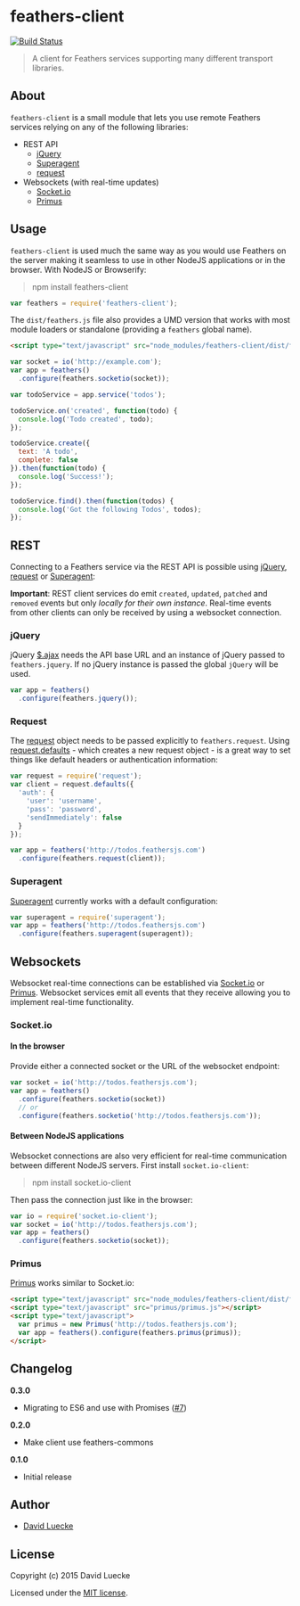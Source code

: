 # feathers-client

[![Build Status](https://travis-ci.org/feathersjs/feathers-client.png?branch=master)](https://travis-ci.org/feathersjs/feathers-client)

> A client for Feathers services supporting many different transport libraries.

## About

`feathers-client` is a small module that lets you use remote Feathers services relying on any of the following libraries:

- REST API
  - [jQuery](https://jquery.com/)
  - [Superagent](http://visionmedia.github.io/superagent/)
  - [request](https://github.com/request/request)
- Websockets (with real-time updates)
  - [Socket.io](http://socket.io/)
  - [Primus](https://github.com/primus/primus)

## Usage

`feathers-client` is used much the same way as you would use Feathers on the server making it seamless to use in other NodeJS applications or in the browser. With NodeJS or Browserify:

> npm install feathers-client

```js
var feathers = require('feathers-client');
```

The `dist/feathers.js` file also provides a UMD version that works with most module loaders or standalone (providing a `feathers` global name).

```html
<script type="text/javascript" src="node_modules/feathers-client/dist/feathers.js"></script>
```

```js
var socket = io('http://example.com');
var app = feathers()
  .configure(feathers.socketio(socket));

var todoService = app.service('todos');

todoService.on('created', function(todo) {
  console.log('Todo created', todo);
});

todoService.create({
  text: 'A todo',
  complete: false
}).then(function(todo) {
  console.log('Success!');
});

todoService.find().then(function(todos) {
  console.log('Got the following Todos', todos);
});
```

## REST

Connecting to a Feathers service via the REST API is possible using [jQuery](https://jquery.com/), [request](https://github.com/request/request) or [Superagent](http://visionmedia.github.io/superagent/):

__Important__: REST client services do emit `created`, `updated`, `patched` and `removed` events but only _locally for their own instance_. Real-time events from other clients can only be received by using a websocket connection.

### jQuery

jQuery [$.ajax](http://api.jquery.com/jquery.ajax/) needs the API base URL and an instance of jQuery passed to `feathers.jquery`. If no jQuery instance is passed the global `jQuery` will be used.

```js
var app = feathers()
  .configure(feathers.jquery());
```

### Request

The [request](https://github.com/request/request) object needs to be passed explicitly to `feathers.request`. Using [request.defaults](https://github.com/request/request#convenience-methods) - which creates a new request object - is a great way to set things like default headers or authentication information:

```js
var request = require('request');
var client = request.defaults({
  'auth': {
    'user': 'username',
    'pass': 'password',
    'sendImmediately': false
  }
});

var app = feathers('http://todos.feathersjs.com')
  .configure(feathers.request(client));
```

### Superagent

[Superagent](http://visionmedia.github.io/superagent/) currently works with a default configuration:

```js
var superagent = require('superagent');
var app = feathers('http://todos.feathersjs.com')
  .configure(feathers.superagent(superagent));
```

## Websockets

Websocket real-time connections can be established via [Socket.io](http://socket.io/) or [Primus](https://github.com/primus/primus). Websocket services emit all events that they receive allowing you to implement real-time functionality.

### Socket.io

#### In the browser

Provide either a connected socket or the URL of the websocket endpoint:

```js
var socket = io('http://todos.feathersjs.com');
var app = feathers()
  .configure(feathers.socketio(socket))
  // or
  .configure(feathers.socketio('http://todos.feathersjs.com'));
```

#### Between NodeJS applications

Websocket connections are also very efficient for real-time communication between different NodeJS servers. First install `socket.io-client`:

> npm install socket.io-client

Then pass the connection just like in the browser:

```js
var io = require('socket.io-client');
var socket = io('http://todos.feathersjs.com');
var app = feathers()
  .configure(feathers.socketio(socket));
```

### Primus

[Primus](https://github.com/primus/primus) works similar to Socket.io:

```html
<script type="text/javascript" src="node_modules/feathers-client/dist/feathers.js"></script>
<script type="text/javascript" src="primus/primus.js"></script>
<script type="text/javascript">
  var primus = new Primus('http://todos.feathersjs.com');
  var app = feathers().configure(feathers.primus(primus));
</script>
```

## Changelog

__0.3.0__

- Migrating to ES6 and use with Promises ([#7](https://github.com/feathersjs/feathers-client/issues/7))

__0.2.0__

- Make client use feathers-commons

__0.1.0__

- Initial release

## Author

- [David Luecke](https://github.com/daffl)

## License

Copyright (c) 2015 David Luecke

Licensed under the [MIT license](LICENSE).
